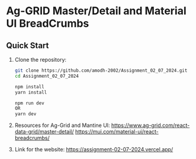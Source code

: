 # Ag-GRID Master/Detail and Material UI BreadCrumbs

## Quick Start

1. Clone the repository:

   ```sh
   git clone https://github.com/amodh-2002/Assignment_02_07_2024.git
   cd Assignment_02_07_2024
   ```

   ```sh
   npm install
   yarn install
   ```

   ```sh
   npm run dev
   OR
   yarn dev
   ```
   
3. Resources for Ag-Grid and Mantine UI:
   https://www.ag-grid.com/react-data-grid/master-detail/
   https://mui.com/material-ui/react-breadcrumbs/

5. Link for the website:
   https://assignment-02-07-2024.vercel.app/
   
   
